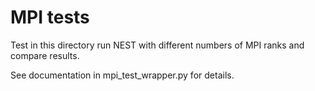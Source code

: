 # MPI tests

Test in this directory run NEST with different numbers of MPI ranks and compare results.

See documentation in mpi_test_wrapper.py for details.
